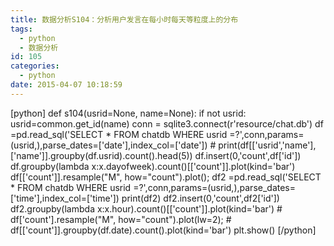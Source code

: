 ```yaml
---
title: 数据分析S104：分析用户发言在每小时每天等粒度上的分布
tags:
  - python
  - 数据分析
id: 105
categories:
  - python
date: 2015-04-07 10:18:59
---
```


[python]
def s104(usrid=None, name=None):
    if not usrid:
        usrid=common.get_id(name)
    conn = sqlite3.connect(r'resource/chat.db')
    df =pd.read_sql('SELECT * FROM chatdb WHERE usrid =?',conn,params=(usrid,),parse_dates=['date'],index_col=['date'])
    # print(df[['usrid','name'],['name']].groupby(df.usrid).count().head(5))
    df.insert(0,'count',df['id'])
    df.groupby(lambda x:x.dayofweek).count()[['count']].plot(kind='bar')
    df[['count']].resample(&quot;M&quot;, how=&quot;count&quot;).plot();
    df2 =pd.read_sql('SELECT * FROM chatdb WHERE usrid =?',conn,params=(usrid,),parse_dates=['time'],index_col=['time'])
    print(df2)
    df2.insert(0,'count',df2['id'])
    df2.groupby(lambda x:x.hour).count()[['count']].plot(kind='bar')
    # df['count'].resample(&quot;M&quot;, how=&quot;count&quot;).plot(lw=2);
    # df[['count']].groupby(df.date).count().plot(kind='bar')
    plt.show()
[/python]